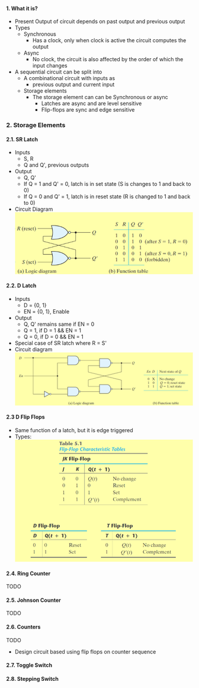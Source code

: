 
#### 1. What it is?
- Present Output of circuit depends on past output and previous output
- Types
	- Synchronous
		- Has a clock, only when clock is active the circuit computes the output
	- Async
		- No clock, the circuit is also affected by the order of which the input changes
- A sequential circuit can be split into 
	- A combinational circuit with inputs as 
		- previous output and current input
	- Storage elements
		- The storage element can can be Synchronous or async
			- Latches are async and are level sensitive
			- Flip-flops are sync and edge sensitive

### 2. Storage Elements
#### 2.1. SR Latch
- Inputs
	- S, R
	- Q and Q', previous outputs
- Output 
	- Q, Q'
	- If Q = 1 and Q' = 0, latch is in set state (S is changes to 1 and back to 0)
	- If Q = 0 and Q' = 1, latch is in reset state (R is changed to 1 and back to 0)
- Circuit Diagram ![](./Attachments/Images/sr_latch.png)

#### 2.2. D Latch
- Inputs
	- D  = {0, 1}
	- EN = {0, 1}, Enable
- Output
	- Q, Q' remains same if EN = 0
	- Q = 1, if D = 1 &&  EN = 1
	- Q = 0, if D = 0 && EN = 1 
- Special case of SR latch where R = S'
- Circuit diagram ![](./Attachments/Images/d_latch.png) 
#### 2.3 D Flip Flops
- Same function of a latch, but it is edge triggered
- Types: ![](./Attachments/Images/flip_flop_types.png)


#### 2.4. Ring Counter
TODO

#### 2.5. Johnson Counter
TODO

#### 2.6. Counters
TODO 
- Design circuit based using flip flops on counter sequence

#### 2.7. Toggle Switch
#### 2.8. Stepping Switch

